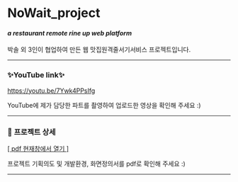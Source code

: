 # **NoWait_project**

#### *a restaurant remote rine up web platform*

박솔 외 3인이 협업하여 만든 웹 맛집원격줄서기서비스 프로젝트입니다. 

---

### **✨YouTube link✨**
<a href="https://youtu.be/7Ywk4PPsIfg" target="_blank" rel="noopener"> https://youtu.be/7Ywk4PPsIfg</a>



YouTube에 제가 담당한 파트를 촬영하여 업로드한 영상을 확인해 주세요 :)

---

### 📌  **프로젝트 상세**
<a href="https://drive.google.com/file/d/14ouLtReCCebrc4d0iHbm05RK3JKYcQd_/view?usp=sharing" target="_blank" rel="noopener noreferrer">[ pdf 현재창에서 열기 ]</a>


프로젝트 기획의도 및 개발환경, 화면정의서를 pdf로 확인해 주세요 :) 

---
